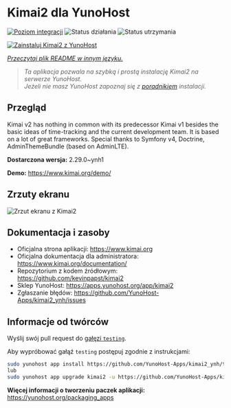 <!--
To README zostało automatycznie wygenerowane przez <https://github.com/YunoHost/apps/tree/master/tools/readme_generator>
Nie powinno być ono edytowane ręcznie.
-->

# Kimai2 dla YunoHost

[![Poziom integracji](https://apps.yunohost.org/badge/integration/kimai2)](https://ci-apps.yunohost.org/ci/apps/kimai2/)
![Status działania](https://apps.yunohost.org/badge/state/kimai2)
![Status utrzymania](https://apps.yunohost.org/badge/maintained/kimai2)

[![Zainstaluj Kimai2 z YunoHost](https://install-app.yunohost.org/install-with-yunohost.svg)](https://install-app.yunohost.org/?app=kimai2)

*[Przeczytaj plik README w innym języku.](./ALL_README.md)*

> *Ta aplikacja pozwala na szybką i prostą instalację Kimai2 na serwerze YunoHost.*  
> *Jeżeli nie masz YunoHost zapoznaj się z [poradnikiem](https://yunohost.org/install) instalacji.*

## Przegląd

Kimai v2 has nothing in common with its predecessor Kimai v1 besides the basic ideas of time-tracking and the current development team. It is based on a lot of great frameworks. Special thanks to Symfony v4, Doctrine, AdminThemeBundle (based on AdminLTE).


**Dostarczona wersja:** 2.29.0~ynh1

**Demo:** <https://www.kimai.org/demo/>

## Zrzuty ekranu

![Zrzut ekranu z Kimai2](./doc/screenshots/screenshot1.png)

## Dokumentacja i zasoby

- Oficjalna strona aplikacji: <https://www.kimai.org>
- Oficjalna dokumentacja dla administratora: <https://www.kimai.org/documentation/>
- Repozytorium z kodem źródłowym: <https://github.com/kevinpapst/kimai2>
- Sklep YunoHost: <https://apps.yunohost.org/app/kimai2>
- Zgłaszanie błędów: <https://github.com/YunoHost-Apps/kimai2_ynh/issues>

## Informacje od twórców

Wyślij swój pull request do [gałęzi `testing`](https://github.com/YunoHost-Apps/kimai2_ynh/tree/testing).

Aby wypróbować gałąź `testing` postępuj zgodnie z instrukcjami:

```bash
sudo yunohost app install https://github.com/YunoHost-Apps/kimai2_ynh/tree/testing --debug
lub
sudo yunohost app upgrade kimai2 -u https://github.com/YunoHost-Apps/kimai2_ynh/tree/testing --debug
```

**Więcej informacji o tworzeniu paczek aplikacji:** <https://yunohost.org/packaging_apps>
